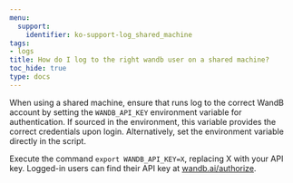 ```yaml
---
menu:
  support:
    identifier: ko-support-log_shared_machine
tags:
- logs
title: How do I log to the right wandb user on a shared machine?
toc_hide: true
type: docs
---
```


When using a shared machine, ensure that runs log to the correct WandB account by setting the `WANDB_API_KEY` environment variable for authentication. If sourced in the environment, this variable provides the correct credentials upon login. Alternatively, set the environment variable directly in the script.

Execute the command `export WANDB_API_KEY=X`, replacing X with your API key. Logged-in users can find their API key at [wandb.ai/authorize](https://app.wandb.ai/authorize).